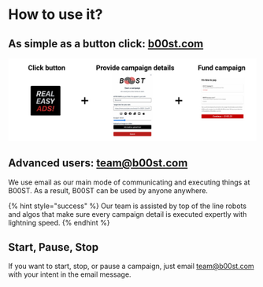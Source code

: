 # How to use it?

## As simple as a button click: [b00st.com](https://b00st.com/)

![](../../.gitbook/assets/how-it-works-b00st-easy-button%20%282%29.svg)

## Advanced users: [team@b00st.com](mailto:team@b00st.com?body=Start%20a%20new%20campaign.) 

We use email as our main mode of communicating and executing things at B00ST. As a result, B00ST can be used by anyone anywhere. 

{% hint style="success" %}
Our team is assisted by top of the line robots and algos that make sure every campaign detail is executed expertly with lightning speed. 
{% endhint %}

## **Start, Pause, Stop** 

If you want to start, stop, or pause a campaign, just email [team@b00st.com](mailto:team@b00st.com) with your intent in the email message.  

